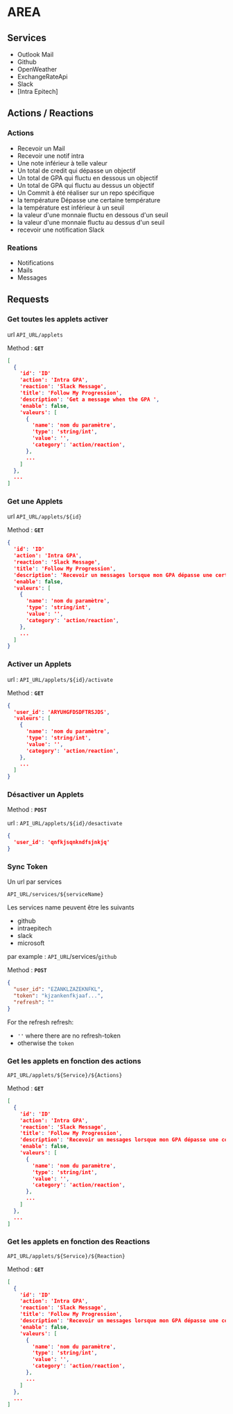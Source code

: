 # AREA

## Services
- Outlook Mail
- Github
- OpenWeather
- ExchangeRateApi
- Slack
- [Intra Epitech]

## Actions / Reactions
### Actions
- Recevoir un Mail
- Recevoir une notif intra
- Une note inférieur à telle valeur
- Un total de credit qui dépasse un objectif
- Un total de GPA qui fluctu en dessous un objectif
- Un total de GPA qui fluctu au dessus un objectif
- Un Commit à été réaliser sur un repo spécifique
- la température Dépasse une certaine température
- la température est inférieur à un seuil
- la valeur d'une monnaie fluctu en dessous d'un seuil
- la valeur d'une monnaie fluctu au dessus d'un seuil
- recevoir une notification Slack

### Reations
- Notifications
- Mails
- Messages

## Requests

### Get toutes les applets activer

url `API_URL/applets`

Method : **`GET`**

```json
[
  {
    'id': 'ID'
    'action': 'Intra GPA',
    'reaction': 'Slack Message',
    'title': 'Follow My Progression',
    'description': 'Get a message when the GPA ',
    'enable': false,
    'valeurs': [
      {
        'name': 'nom du paramètre',
        'type': 'string/int',
        'value': '',
        'category': 'action/reaction',
      },
      ...
    ]
  },
  ...
]
```

### Get une Applets

url `API_URL/applets/${id}`

Method : **`GET`**

```json
{
  'id': 'ID'
  'action': 'Intra GPA',
  'reaction': 'Slack Message',
  'title': 'Follow My Progression',
  'description': 'Recevoir un messages lorsque mon GPA dépasse une certaines valeurs',
  'enable': false,
  'valeurs': [
    {
      'name': 'nom du paramètre',
      'type': 'string/int',
      'value': '',
      'category': 'action/reaction',
    },
    ...
  ]
}
```


### Activer un Applets

url : `API_URL/applets/${id}/activate`

Method : **`GET`**

```json
{
  'user_id': 'ARYUHGFDSDFTRSJDS',
  'valeurs': [
    {
      'name': 'nom du paramètre',
      'type': 'string/int',
      'value': '',
      'category': 'action/reaction',
    },
    ...
  ]
}
```

### Désactiver un Applets

Method : **`POST`**

url : `API_URL/applets/${id}/desactivate`

```json
{
  'user_id': 'qnfkjsqnkndfsjnkjq'
}
```

### Sync Token

Un url par services

`API_URL/services/${serviceName}`

Les services name peuvent être les suivants
- github
- intraepitech
- slack
- microsoft

par example : `API_URL`/services/`github`

Method : **`POST`**

```json
{
  "user_id": "EZANKLZAZEKNFKL",
  "token": "kjzankenfkjaaf...",
  "refresh": ""
}
```

For the refresh refresh:

- `''` where there are no refresh-token
- otherwise the `token`

### Get les applets en fonction des actions

`API_URL/applets/${Service}/${Actions}`

Method : **`GET`**

```json
[
  {
    'id': 'ID'
    'action': 'Intra GPA',
    'reaction': 'Slack Message',
    'title': 'Follow My Progression',
    'description': 'Recevoir un messages lorsque mon GPA dépasse une certaines valeurs',
    'enable': false,
    'valeurs': [
      {
        'name': 'nom du paramètre',
        'type': 'string/int',
        'value': '',
        'category': 'action/reaction',
      },
      ...
    ]
  },
  ...
]
```

### Get les applets en fonction des Reactions

`API_URL/applets/${Service}/${Reaction}`

Method : **`GET`**

```json
[
  {
    'id': 'ID'
    'action': 'Intra GPA',
    'reaction': 'Slack Message',
    'title': 'Follow My Progression',
    'description': 'Recevoir un messages lorsque mon GPA dépasse une certaines valeurs',
    'enable': false,
    'valeurs': [
      {
        'name': 'nom du paramètre',
        'type': 'string/int',
        'value': '',
        'category': 'action/reaction',
      },
      ...
    ]
  },
  ...
]
```
